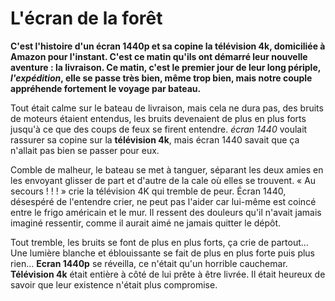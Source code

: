 
# **L'écran de la forêt**

**C'est l'histoire d'un écran 1440p et sa copine la télévision 4k, domiciliée à Amazon pour l'instant. C'est ce matin qu'ils ont démarré leur nouvelle aventure : la livraison. Ce matin, c'est le premier jour de leur long périple, *l'expédition*, elle se passe très bien, même trop bien, mais notre couple appréhende fortement le voyage par bateau.**

Tout était calme sur le bateau de livraison, mais cela ne dura pas, des bruits de moteurs étaient entendus, les bruits devenaient de plus en plus forts jusqu'à ce que des coups de feux se firent entendre. *écran 1440* voulait rassurer sa copine sur la **télévision 4k**, mais écran 1440 savait que ça n'allait pas bien se passer pour eux. 

Comble de malheur, le bateau se met à tanguer, séparant les deux amies en les envoyant glisser de part et d'autre de la cale où elles se trouvent. « Au secours ! ! ! » crie la télévision 4K qui tremble de peur. Écran 1440, désespéré de l'entendre crier, ne peut pas l'aider car lui-même est coincé entre le frigo américain et le mur. Il ressent des douleurs qu'il n'avait jamais imaginé ressentir, comme il aurait aimé ne jamais quitter le dépôt.

Tout tremble, les bruits se font de plus en plus forts, ça crie de partout… Une lumière blanche et éblouissante se fait de plus en plus forte puis plus rien… **Ecran 1440p** se réveilla, ce n'était qu'un horrible cauchemar. **Télévision 4k** était entière à côté de lui prête à être livrée. Il était heureux de savoir que leur existence n'était plus compromise.